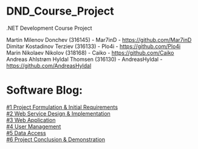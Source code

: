 # DND_Course_Project
.NET Development Course Project

Martin Milenov Donchev (316145) - Mar7inD - https://github.com/Mar7inD \
Dimitar Kostadinov Terziev (316133) - Plo4i - https://github.com/Plo4i \
Marin Nikolaev Nikolov (318168) - Caiko - https://github.com/Caiko \
Andreas Ahlstrøm Hyldal Thomsen (316130) - AndreasHyldal - https://github.com/AndreasHyldal

# Software Blog:
[#1 Project Formulation & Initial Requirements](https://github.com/Mar7inD/DND_Course_Project/blob/main/Software_Blog/1.Project%20Formulation%20%26%20Initial%20Requirements.md) \
[#2 Web Service Design & Implementation](https://github.com/Mar7inD/DND_Course_Project/blob/main/Software_Blog/2.%20Web%20Service%20Design%20%26%20Implementation.md) \
[#3 Web Application](https://github.com/Mar7inD/DND_Course_Project/blob/main/Software_Blog/3.%20WebApplication.md) \
[#4 User Management](https://github.com/Mar7inD/DND_Course_Project/blob/main/Software_Blog/4.%20UserManagement.md) \
[#5 Data Access](https://github.com/Mar7inD/DND_Course_Project/blob/main/Software_Blog/5.%20DataAccess.md) \
[#6 Project Conclusion & Demonstration](https://github.com/Mar7inD/DND_Course_Project/blob/main/Software_Blog/6.%20Project%20Conclusion%20%26%20Demonstration.md)
